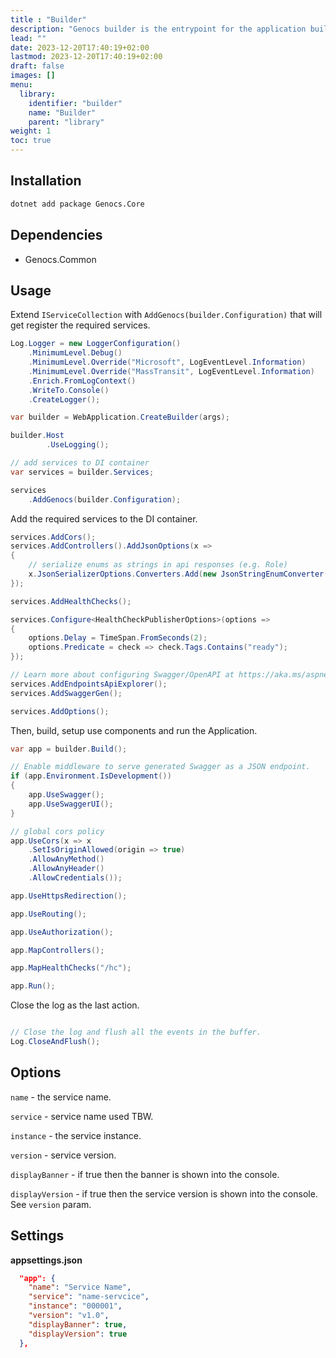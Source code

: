 ```yaml
---
title : "Builder"
description: "Genocs builder is the entrypoint for the application builder."
lead: ""
date: 2023-12-20T17:40:19+02:00
lastmod: 2023-12-20T17:40:19+02:00
draft: false
images: []
menu:
  library:
    identifier: "builder"
    name: "Builder"
    parent: "library"
weight: 1
toc: true
---
```


## Installation

``` bash
dotnet add package Genocs.Core
```

## Dependencies

- Genocs.Common

## Usage

Extend `IServiceCollection` with `AddGenocs(builder.Configuration)` that will get register the required services.

``` cs
Log.Logger = new LoggerConfiguration()
    .MinimumLevel.Debug()
    .MinimumLevel.Override("Microsoft", LogEventLevel.Information)
    .MinimumLevel.Override("MassTransit", LogEventLevel.Information)
    .Enrich.FromLogContext()
    .WriteTo.Console()
    .CreateLogger();

var builder = WebApplication.CreateBuilder(args);

builder.Host
        .UseLogging();

// add services to DI container
var services = builder.Services;

services
    .AddGenocs(builder.Configuration);

```

Add the required services to the DI container.

``` cs
services.AddCors();
services.AddControllers().AddJsonOptions(x =>
{
    // serialize enums as strings in api responses (e.g. Role)
    x.JsonSerializerOptions.Converters.Add(new JsonStringEnumConverter());
});

services.AddHealthChecks();

services.Configure<HealthCheckPublisherOptions>(options =>
{
    options.Delay = TimeSpan.FromSeconds(2);
    options.Predicate = check => check.Tags.Contains("ready");
});

// Learn more about configuring Swagger/OpenAPI at https://aka.ms/aspnetcore/swashbuckle
services.AddEndpointsApiExplorer();
services.AddSwaggerGen();

services.AddOptions();
```

Then, build, setup use components and run the Application.

``` cs
var app = builder.Build();

// Enable middleware to serve generated Swagger as a JSON endpoint.
if (app.Environment.IsDevelopment())
{
    app.UseSwagger();
    app.UseSwaggerUI();
}

// global cors policy
app.UseCors(x => x
    .SetIsOriginAllowed(origin => true)
    .AllowAnyMethod()
    .AllowAnyHeader()
    .AllowCredentials());

app.UseHttpsRedirection();

app.UseRouting();

app.UseAuthorization();

app.MapControllers();

app.MapHealthChecks("/hc");

app.Run();
```

Close the log as the last action.

``` c#

// Close the log and flush all the events in the buffer.
Log.CloseAndFlush();
```

## Options

`name` - the service name.

`service` - service name used TBW.

`instance` - the service instance.

`version` - service version.

`displayBanner` - if true then the banner is shown into the console.

`displayVersion` - if true then the service version is shown into the console. See `version` param.

## Settings

**appsettings.json**

``` json
  "app": {
    "name": "Service Name",
    "service": "name-servcice",
    "instance": "000001",
    "version": "v1.0",
    "displayBanner": true,
    "displayVersion": true
  },
```

